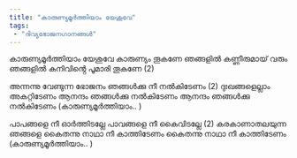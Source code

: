 ```yaml
---
title: "കാരുണ്യമൂർത്തിയാം യേശുവേ"
tags:
 - "ദിവ്യഭോജനഗാനങ്ങൾ"
---
```


കാരുണ്യമൂർത്തിയാം യേശുവേ
കാരുണ്യം തൂകണേ ഞങ്ങളിൽ 
കണ്ണീരുമായ് വരും ഞങ്ങളിൽ
കനിവിൻ്റെ പൂമാരി തൂകണേ (2)

അന്നന്നു വേണ്ടുന്ന ഭോജനം
ഞങ്ങൾക്കു നീ നൽകിടേണം (2)
ദുഃഖങ്ങളെല്ലാം അകറ്റിടേണം 
ആനന്ദം ഞങ്ങൾക്കു നൽകിടേണം
ആനന്ദം ഞങ്ങൾക്കു നൽകിടേണം
(കാരുണ്യമൂർത്തിയാം.. )

പാപങ്ങളെ നീ ഓർത്തിടല്ലേ
പാവങ്ങളെ നീ കൈവിടല്ലേ (2)
കരകാണാതലയുന്ന ഞങ്ങളെ
കൈതന്നു നാഥാ നീ കാത്തിടേണം
കൈതന്നു നാഥാ നീ കാത്തിടേണം
(കാരുണ്യമൂർത്തിയാം.. )
